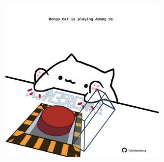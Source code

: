 <!-- built at 17/09/2022, 05:17:16 UTC -->
<p align="center">
  <img width="500" height="500" src="./ReadmeImage.svg">
</p>
